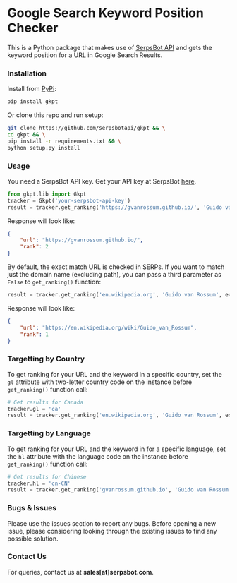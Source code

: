 # Google Search Keyword Position Checker
This is a Python package that makes use of [SerpsBot API](https://serpsbot.com) and gets the keyword position for a URL in Google Search Results.

### Installation
Install from [PyPi](https://pypi.org/project/gkpt/):
```bash
pip install gkpt
```

Or clone this repo and run setup:

```bash
git clone https://github.com/serpsbotapi/gkpt && \
cd gkpt && \
pip install -r requirements.txt && \
python setup.py install
```

### Usage
You need a SerpsBot API key. Get your API key at SerpsBot [here](https://serpsbot.com).

```python
from gkpt.lib import Gkpt
tracker = Gkpt('your-serpsbot-api-key')
result = tracker.get_ranking('https://gvanrossum.github.io/', 'Guido van Rossum')
```

Response will look like:
```json
{
    "url": "https://gvanrossum.github.io/",
    "rank": 2
}
```

By default, the exact match URL is checked in SERPs. If you want to match just the domain name (excluding path), you can pass a third parameter as `False` to `get_ranking()` function:

```python
result = tracker.get_ranking('en.wikipedia.org', 'Guido van Rossum', exactMatchUrl=False)
```
Response will look like:
```json
{
    "url": "https://en.wikipedia.org/wiki/Guido_van_Rossum",
    "rank": 1
}
```

### Targetting by Country
To get ranking for your URL and the keyword in a specific country, set the `gl` attribute with two-letter country code on the instance before `get_ranking()` function call:

```python
# Get results for Canada
tracker.gl = 'ca'
result = tracker.get_ranking('en.wikipedia.org', 'Guido van Rossum', exactMatchUrl=False)
```

### Targetting by Language
To get ranking for your URL and the keyword in for a specific language, set the `hl` attribute with the language code on the instance before `get_ranking()` function call:

```python
# Get results for Chinese
tracker.hl = 'cn-CN'
result = tracker.get_ranking('gvanrossum.github.io', 'Guido van Rossum', exactMatchUrl=False)
```

### Bugs & Issues
Please use the issues section to report any bugs. Before opening a new issue, please considering looking through the existing issues to find any possible solution.

### Contact Us
For queries, contact us at **sales[at]serpsbot.com**.